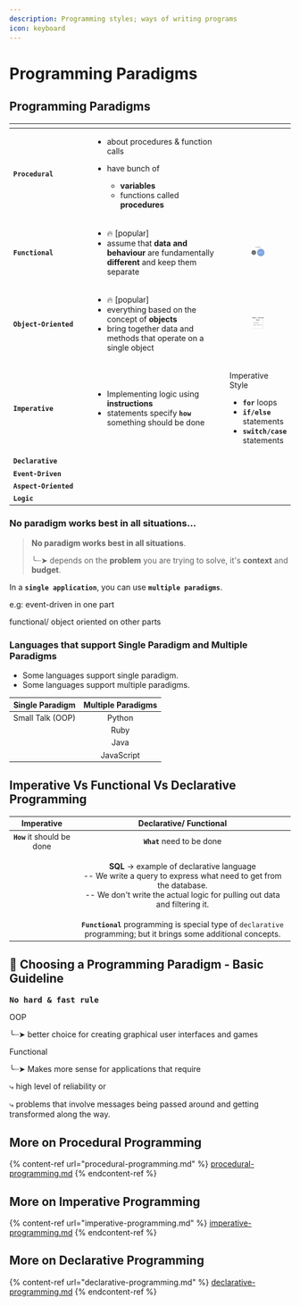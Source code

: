 ```yaml
---
description: Programming styles; ways of writing programs
icon: keyboard
---
```


# Programming Paradigms

## Programming Paradigms&#x20;

<table data-header-hidden><thead><tr><th width="170.5859375"></th><th width="310.421875"></th><th></th></tr></thead><tbody><tr><td><strong><code>Procedural</code></strong></td><td><ul><li>about procedures &#x26; function calls</li><li><p>have bunch of </p><ul><li><strong>variables</strong></li><li>functions called <strong>procedures</strong></li></ul></li></ul></td><td></td></tr><tr><td><strong><code>Functional</code></strong></td><td><ul><li>🔥 [popular]</li><li>assume that <strong>data</strong> <strong>and</strong> <strong>behaviour</strong> are fundamentally <strong>different</strong> and keep them separate</li></ul></td><td><p></p><div><figure><img src="../.gitbook/assets/programming-paradigms_functional.png" alt="" width="231"><figcaption></figcaption></figure></div></td></tr><tr><td><strong><code>Object-Oriented</code></strong></td><td><ul><li>🔥 [popular]</li><li>everything based on the concept of <strong>objects</strong> </li><li>bring together data and methods that operate on a single object</li></ul></td><td><p></p><div><figure><img src="../.gitbook/assets/programming-paradigms_oop.png" alt=""><figcaption></figcaption></figure></div></td></tr><tr><td><strong><code>Imperative</code></strong></td><td><ul><li>Implementing logic using <strong>instructions</strong></li><li>statements specify <strong><code>how</code></strong> something should be done</li></ul></td><td><p>Imperative Style</p><ul><li><strong><code>for</code></strong> loops</li><li><strong><code>if/else</code></strong> statements</li><li><strong><code>switch/case</code></strong> statements</li></ul></td></tr><tr><td><strong><code>Declarative</code></strong></td><td></td><td></td></tr><tr><td><strong><code>Event-Driven</code></strong></td><td></td><td></td></tr><tr><td><strong><code>Aspect-Oriented</code></strong></td><td></td><td></td></tr><tr><td><strong><code>Logic</code></strong></td><td></td><td></td></tr></tbody></table>



### No paradigm works best in all situations...

> **No paradigm works best in all situations**.
>
> ╰┈➤  depends on the **problem** you are trying to solve, it's **context** and **budget**.

In a **`single application`**, you can use **`multiple paradigms`**.

&#x20;      e.g:  event-driven in one part

&#x20;              functional/ object oriented on other parts



### Languages that support Single Paradigm and Multiple Paradigms

* Some languages support single paradigm.
* Some languages support multiple paradigms.

|  Single Paradigm | Multiple Paradigms |
| :--------------: | :----------------: |
| Small Talk (OOP) |       Python       |
|                  |        Ruby        |
|                  |        Java        |
|                  |     JavaScript     |



## Imperative Vs Functional Vs Declarative Programming

|          Imperative         |                                                                                               Declarative/ Functional                                                                                              |
| :-------------------------: | :----------------------------------------------------------------------------------------------------------------------------------------------------------------------------------------------------------------: |
| **`How`** it should be done |                                                                                             **`What`** need to be done                                                                                             |
|                             | <p><strong>SQL</strong> -> example of declarative language<br>-- We write a query to express what need to get from the database.<br>-- We don't write the actual logic for pulling out data and filtering it. </p> |
|                             |                                                 **`Functional`** programming is special type of `declarative` programming; but it brings some additional concepts.                                                 |





## 📌 Choosing a Programming Paradigm - Basic Guideline

<kbd>**No hard  & fast rule**</kbd>



OOP &#x20;

╰┈➤ better choice for creating graphical user interfaces and games

Functional&#x20;

╰┈➤ Makes more sense for applications that require

&#x20;           ⤷ high level of reliability or

&#x20;           ⤷ problems that involve messages being passed around and getting transformed along the way.





## More on Procedural Programming

{% content-ref url="procedural-programming.md" %}
[procedural-programming.md](procedural-programming.md)
{% endcontent-ref %}



## More on Imperative Programming

{% content-ref url="imperative-programming.md" %}
[imperative-programming.md](imperative-programming.md)
{% endcontent-ref %}



## More on Declarative Programming

{% content-ref url="declarative-programming.md" %}
[declarative-programming.md](declarative-programming.md)
{% endcontent-ref %}



